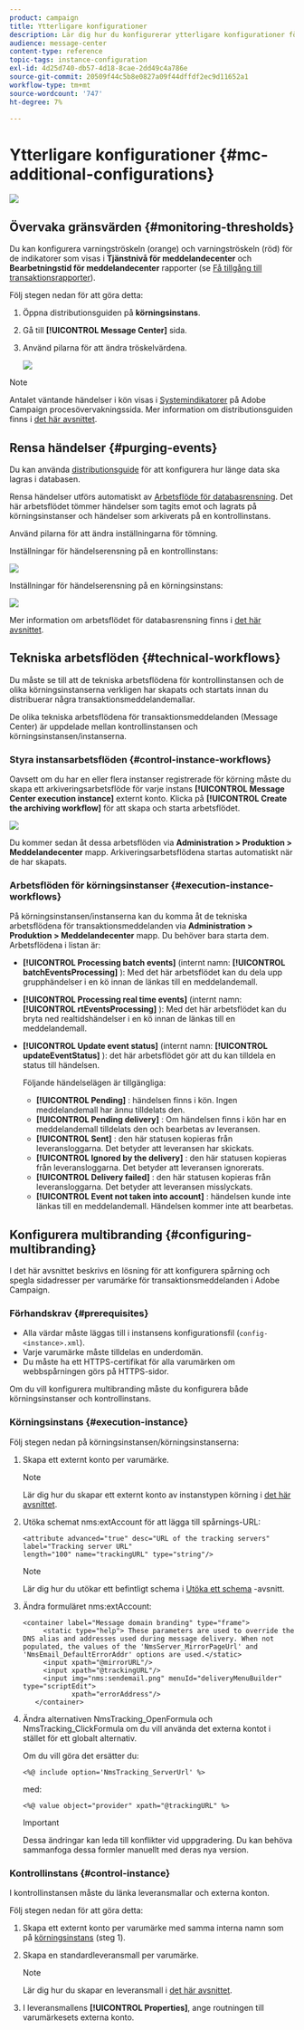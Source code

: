 ```yaml
---
product: campaign
title: Ytterligare konfigurationer
description: Lär dig hur du konfigurerar ytterligare konfigurationer för Transactional Messaging i Adobe Campaign Classic.
audience: message-center
content-type: reference
topic-tags: instance-configuration
exl-id: 4d25d740-db57-4d18-8cae-2dd49c4a786e
source-git-commit: 20509f44c5b8e0827a09f44dffdf2ec9d11652a1
workflow-type: tm+mt
source-wordcount: '747'
ht-degree: 7%

---
```


# Ytterligare konfigurationer {#mc-additional-configurations}

![](../../assets/v7-only.svg)

## Övervaka gränsvärden {#monitoring-thresholds}

Du kan konfigurera varningströskeln (orange) och varningströskeln (röd) för de indikatorer som visas i **Tjänstnivå för meddelandecenter** och **Bearbetningstid för meddelandecenter** rapporter (se [Få tillgång till transaktionsrapporter](../../message-center/using/about-transactional-messaging-reports.md)).

Följ stegen nedan för att göra detta:

1. Öppna distributionsguiden på **körningsinstans**.

1. Gå till **[!UICONTROL Message Center]** sida.

1. Använd pilarna för att ändra tröskelvärdena.

   ![](assets/messagecenter_monitor_events_001.png)

>[!NOTE]
>
>Antalet väntande händelser i kön visas i [Systemindikatorer](../../production/using/monitoring-processes.md#system-indicators) på Adobe Campaign procesövervakningssida. Mer information om distributionsguiden finns i [det här avsnittet](../../installation/using/deploying-an-instance.md#deployment-wizard).

## Rensa händelser {#purging-events}

Du kan använda [distributionsguide](../../production/using/database-cleanup-workflow.md#deployment-wizard) för att konfigurera hur länge data ska lagras i databasen.

Rensa händelser utförs automatiskt av [Arbetsflöde för databasrensning](../../production/using/database-cleanup-workflow.md). Det här arbetsflödet tömmer händelser som tagits emot och lagrats på körningsinstanser och händelser som arkiverats på en kontrollinstans.

Använd pilarna för att ändra inställningarna för tömning.

Inställningar för händelserensning på en kontrollinstans:

![](assets/messagecenter_delete_events_001.png)

Inställningar för händelserensning på en körningsinstans:

![](assets/messagecenter_delete_events_002.png)

Mer information om arbetsflödet för databasrensning finns i [det här avsnittet](../../production/using/database-cleanup-workflow.md).


## Tekniska arbetsflöden {#technical-workflows}

Du måste se till att de tekniska arbetsflödena för kontrollinstansen och de olika körningsinstanserna verkligen har skapats och startats innan du distribuerar några transaktionsmeddelandemallar.

De olika tekniska arbetsflödena för transaktionsmeddelanden (Message Center) är uppdelade mellan kontrollinstansen och körningsinstansen/instanserna.

### Styra instansarbetsflöden {#control-instance-workflows}

Oavsett om du har en eller flera instanser registrerade för körning måste du skapa ett arkiveringsarbetsflöde för varje instans **[!UICONTROL Message Center execution instance]** externt konto. Klicka på **[!UICONTROL Create the archiving workflow]** för att skapa och starta arbetsflödet.

![](assets/messagecenter_archiving_002.png)

Du kommer sedan åt dessa arbetsflöden via **Administration > Produktion > Meddelandecenter** mapp. Arkiveringsarbetsflödena startas automatiskt när de har skapats.

<!--**Minimal architecture**

Once the control and execution modules are installed on the same instance, you must create the archiving workflow using the deployment wizard. Click the **[!UICONTROL Create the archiving workflow]** button to create and start the workflow.

![](assets/messagecenter_archiving_001.png)-->

### Arbetsflöden för körningsinstanser {#execution-instance-workflows}

På körningsinstansen/instanserna kan du komma åt de tekniska arbetsflödena för transaktionsmeddelanden via **Administration > Produktion > Meddelandecenter** mapp. Du behöver bara starta dem. Arbetsflödena i listan är:

* **[!UICONTROL Processing batch events]** (internt namn: **[!UICONTROL batchEventsProcessing]** ): Med det här arbetsflödet kan du dela upp grupphändelser i en kö innan de länkas till en meddelandemall.
* **[!UICONTROL Processing real time events]** (internt namn: **[!UICONTROL rtEventsProcessing]** ): Med det här arbetsflödet kan du bryta ned realtidshändelser i en kö innan de länkas till en meddelandemall.
* **[!UICONTROL Update event status]** (internt namn: **[!UICONTROL updateEventStatus]** ): det här arbetsflödet gör att du kan tilldela en status till händelsen.

   Följande händelselägen är tillgängliga:

   * **[!UICONTROL Pending]** : händelsen finns i kön. Ingen meddelandemall har ännu tilldelats den.
   * **[!UICONTROL Pending delivery]** : Om händelsen finns i kön har en meddelandemall tilldelats den och bearbetas av leveransen.
   * **[!UICONTROL Sent]** : den här statusen kopieras från leveransloggarna. Det betyder att leveransen har skickats.
   * **[!UICONTROL Ignored by the delivery]** : den här statusen kopieras från leveransloggarna. Det betyder att leveransen ignorerats.
   * **[!UICONTROL Delivery failed]** : den här statusen kopieras från leveransloggarna. Det betyder att leveransen misslyckats.
   * **[!UICONTROL Event not taken into account]** : händelsen kunde inte länkas till en meddelandemall. Händelsen kommer inte att bearbetas.

## Konfigurera multibranding {#configuring-multibranding}

I det här avsnittet beskrivs en lösning för att konfigurera spårning och spegla sidadresser per varumärke för transaktionsmeddelanden i Adobe Campaign.

### Förhandskrav {#prerequisites}

* Alla värdar måste läggas till i instansens konfigurationsfil (`config-<instance>.xml`).
* Varje varumärke måste tilldelas en underdomän.
* Du måste ha ett HTTPS-certifikat för alla varumärken om webbspårningen görs på HTTPS-sidor.

Om du vill konfigurera multibranding måste du konfigurera både körningsinstanser och kontrollinstans.

### Körningsinstans {#execution-instance}

Följ stegen nedan på körningsinstansen/körningsinstanserna:

1. Skapa ett externt konto per varumärke.

   >[!NOTE]
   >
   >Lär dig hur du skapar ett externt konto av instanstypen körning i [det här avsnittet](../../message-center/using/configuring-instances.md#control-instance).

1. Utöka schemat nms:extAccount för att lägga till spårnings-URL:

   ```
   <attribute advanced="true" desc="URL of the tracking servers" label="Tracking server URL"
   length="100" name="trackingURL" type="string"/>
   ```

   >[!NOTE]
   >
   >Lär dig hur du utökar ett befintligt schema i [Utöka ett schema](../../configuration/using/extending-a-schema.md) -avsnitt.

1. Ändra formuläret nms:extAccount:

   ```
   <container label="Message domain branding" type="frame">
        <static type="help"> These parameters are used to override the DNS alias and addresses used during message delivery. When not populated, the values of the 'NmsServer_MirrorPageUrl' and 'NmsEmail_DefaultErrorAddr' options are used.</static>
        <input xpath="@mirrorURL"/>
        <input xpath="@trackingURL"/>
        <input img="nms:sendemail.png" menuId="deliveryMenuBuilder" type="scriptEdit">
               xpath="errorAddress"/>
      </container>
   ```

1. Ändra alternativen NmsTracking_OpenFormula och NmsTracking_ClickFormula om du vill använda det externa kontot i stället för ett globalt alternativ.

   Om du vill göra det ersätter du:

   ```
   <%@ include option='NmsTracking_ServerUrl' %>
   ```

   med:

   ```
   <%@ value object="provider" xpath="@trackingURL" %>
   ```

   >[!IMPORTANT]
   >
   >Dessa ändringar kan leda till konflikter vid uppgradering. Du kan behöva sammanfoga dessa formler manuellt med deras nya version.

### Kontrollinstans {#control-instance}

I kontrollinstansen måste du länka leveransmallar och externa konton.

Följ stegen nedan för att göra detta:

1. Skapa ett externt konto per varumärke med samma interna namn som på [körningsinstans](#execution-instance) (steg 1).

1. Skapa en standardleveransmall per varumärke.

   >[!NOTE]
   >
   >    Lär dig hur du skapar en leveransmall i [det här avsnittet](../../delivery/using/creating-a-delivery-template.md#creating-a-new-template).

1. I leveransmallens **[!UICONTROL Properties]**, ange routningen till varumärkesets externa konto.
